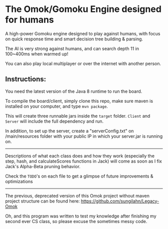The Omok/Gomoku Engine designed for humans
===

A high-power Gomoku engine designed to play against humans, with focus on quick response time and smart decision tree building & parsing.

The AI is very strong against humans, and can search depth 11 in 100~400ms when warmed up!

You can also play local multiplayer or over the internet with another person.

Instructions:
---

You need the latest version of the Java 8 runtime to run the board.

To compile the board/client, simply clone this repo, make sure maven is installed on your computer, and type `mvn package`.

This will create three runnable jars inside the `target` folder. `Client` and `Server` will include the full dependency and run.

In addition, to set up the server, create a "serverConfig.txt" on /main/resources folder with your public IP in which your server.jar is running on.

---

Descriptions of what each class does and how they work (especially the step, hash, and calculateScores functions in Jack) will come as soon as I fix Jack's Alpha-Beta pruning behavior.

Check the `TODO`'s on each file to get a glimpse of future improvements & optimizations

---
The previous, deprecated version of this Omok project without maven project structure can be found here: https://github.com/sungilahn/Legacy-Omok

Oh, and this program was written to test my knowledge after finishing my second ever CS class, so please excuse the sometimes messy code.